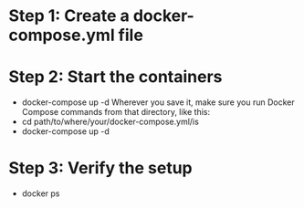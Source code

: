 # Step 1: Create a docker-compose.yml file
# Step 2: Start the containers
 * docker-compose up -d 
Wherever you save it, make sure you run Docker Compose commands from that directory, like this:
* cd path/to/where/your/docker-compose.yml/is
* docker-compose up -d
#  Step 3: Verify the setup
  * docker ps
